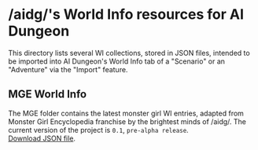 # /aidg/'s World Info resources for AI Dungeon

This directory lists several WI collections, stored in JSON files, intended to be imported into AI Dungeon's World Info tab of a "Scenario" or an "Adventure" via the "Import" feature.

## MGE World Info

The MGE folder contains the latest monster girl WI entries, adapted from Monster Girl Encyclopedia franchise by the brightest minds of /aidg/.
The current version of the project is `0.1`, `pre-alpha release`.<br/>
<a href="MGE/MGE-WI-v.0.1.json" download>Download JSON file</a>.<br/>
